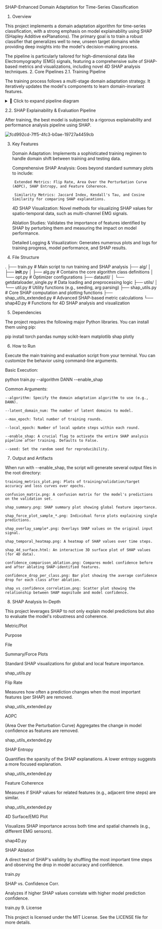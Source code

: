 SHAP-Enhanced Domain Adaptation for Time-Series Classification
1. Overview

This project implements a domain adaptation algorithm for time-series classification, with a strong emphasis on model explainability using SHAP (SHapley Additive exPlanations). The primary goal is to train a robust classifier that generalizes well to new, unseen target domains while providing deep insights into the model's decision-making process.

The pipeline is particularly tailored for high-dimensional data like Electromyography (EMG) signals, featuring a comprehensive suite of SHAP-based metrics and visualizations, including novel 4D SHAP analysis techniques.
2. Core Pipelines
2.1. Training Pipeline

The training process follows a multi-stage domain adaptation strategy. It iteratively updates the model's components to learn domain-invariant features.
<details> <summary>📘 Click to expand pipeline diagram</summary>
		+--------------------------+
		|      Input Data          |
		| (Train, Valid, Target)   |
		+--------------------------+
		             |
		             v
		+--------------------------+
		|  Initialize Algorithm    |
		|   (e.g., DANN, CDAN)     |
		+--------------------------+

        //=============================\\
       ||        Training Loop         ||
        \\=============================//
                     |
                     v
    +--------------------------------+        +--------------------------------+
    | 1. Feature Updater (A)         | -----> | 2. Latent Domain Characterizer |
    | (Update All model params)      |        |     (Adversarial training)     |
    +--------------------------------+        +--------------------------------+
                     |                                  |
                     v                                  |
    +--------------------------------+                  |
    | 3. Set Domain Labels           | <-----------------+
    | (Assign pseudo-labels)         |
    +--------------------------------+
                     |
                     v
    +--------------------------------+
    | 4. Domain-Invariant Feature    |
    |    Learner (C)                 |
    | (Classifier update)           |
    +--------------------------------+

        //===============================\\
       ||  Validation & Model Selection  ||
        \\===============================//
                     |
                     v
    +----------------------------+
    |      Best Model Saved      |
    |  (Based on Valid Accuracy) |
    +----------------------------+
</details>

2.2. SHAP Explainability & Evaluation Pipeline

After training, the best model is subjected to a rigorous explainability and performance analysis pipeline using SHAP.

![fcd992cd-7ff5-4fc3-b0ae-19727a4459cb](https://github.com/user-attachments/assets/f1e3f214-d836-4d32-a27e-a90aeb96ab41)



3. Key Features

    Domain Adaptation: Implements a sophisticated training regimen to handle domain shift between training and testing data.

    Comprehensive SHAP Analysis: Goes beyond standard summary plots to include:

        Extended Metrics: Flip Rate, Area Over the Perturbation Curve (AOPC), SHAP Entropy, and Feature Coherence.

        Similarity Metrics: Jaccard Index, Kendall's Tau, and Cosine Similarity for comparing SHAP explanations.

    4D SHAP Visualization: Novel methods for visualizing SHAP values for spatio-temporal data, such as multi-channel EMG signals.

    Ablation Studies: Validates the importance of features identified by SHAP by perturbing them and measuring the impact on model performance.

    Detailed Logging & Visualization: Generates numerous plots and logs for training progress, model performance, and SHAP results.

4. File Structure

.
├── train.py                 # Main script to run training and SHAP analysis
├── alg/
│   ├── __init__.py
│   ├── alg.py               # Contains the core algorithm class definitions
│   └── opt.py               # Optimizer configurations
├── datautil/
│   └── getdataloader_single.py # Data loading and preprocessing logic
├── utils/
│   └── util.py              # Utility functions (e.g., seeding, arg parsing)
├── shap_utils.py            # Core SHAP computation and plotting functions
├── shap_utils_extended.py   # Advanced SHAP-based metric calculations
└── shap4D.py                # Functions for 4D SHAP analysis and visualization

5. Dependencies

The project requires the following major Python libraries. You can install them using pip:

pip install torch pandas numpy scikit-learn matplotlib shap plotly

6. How to Run

Execute the main training and evaluation script from your terminal. You can customize the behavior using command-line arguments.

Basic Execution:

python train.py --algorithm DANN --enable_shap

Common Arguments:

    --algorithm: Specify the domain adaptation algorithm to use (e.g., DANN).

    --latent_domain_num: The number of latent domains to model.

    --max_epoch: Total number of training rounds.

    --local_epoch: Number of local update steps within each round.

    --enable_shap: A crucial flag to activate the entire SHAP analysis pipeline after training. Defaults to False.

    --seed: Set the random seed for reproducibility.

7. Output and Artifacts

When run with --enable_shap, the script will generate several output files in the root directory:

    training_metrics_plot.png: Plots of training/validation/target accuracy and loss curves over epochs.

    confusion_matrix.png: A confusion matrix for the model's predictions on the validation set.

    shap_summary.png: SHAP summary plot showing global feature importance.

    shap_force_plot_sample_*.png: Individual force plots explaining single predictions.

    shap_overlay_sample*.png: Overlays SHAP values on the original input signal.

    shap_temporal_heatmap.png: A heatmap of SHAP values over time steps.

    shap_4d_surface.html: An interactive 3D surface plot of SHAP values (for 4D data).

    confidence_comparison_ablation.png: Compares model confidence before and after ablating SHAP-identified features.

    confidence_drop_per_class.png: Bar plot showing the average confidence drop for each class after ablation.

    shap_vs_confidence_correlation.png: Scatter plot showing the relationship between SHAP magnitude and model confidence.

8. SHAP Analysis In-Depth

This project leverages SHAP to not only explain model predictions but also to evaluate the model's robustness and coherence.

Metric/Plot
	

Purpose
	

File

Summary/Force Plots
	

Standard SHAP visualizations for global and local feature importance.
	

shap_utils.py

Flip Rate
	

Measures how often a prediction changes when the most important features (per SHAP) are removed.
	

shap_utils_extended.py

AOPC
	

(Area Over the Perturbation Curve) Aggregates the change in model confidence as features are removed.
	

shap_utils_extended.py

SHAP Entropy
	

Quantifies the sparsity of the SHAP explanations. A lower entropy suggests a more focused explanation.
	

shap_utils_extended.py

Feature Coherence
	

Measures if SHAP values for related features (e.g., adjacent time steps) are similar.
	

shap_utils_extended.py

4D Surface/EMG Plot
	

Visualizes SHAP importance across both time and spatial channels (e.g., different EMG sensors).
	

shap4D.py

SHAP Ablation
	

A direct test of SHAP's validity by shuffling the most important time steps and observing the drop in model accuracy and confidence.
	

train.py

SHAP vs. Confidence Corr.
	

Analyzes if higher SHAP values correlate with higher model prediction confidence.
	

train.py
9. License

This project is licensed under the MIT License. See the LICENSE file for more details.
